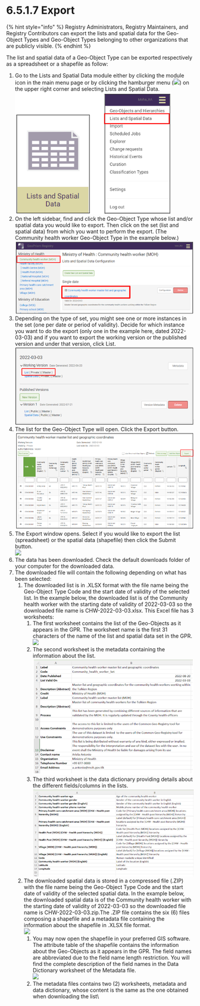 # 6.5.1.7 Export

{% hint style="info" %}
Registry Administrators, Registry Maintainers, and Registry Contributors can export the lists and spatial data for the Geo-Object Types and Geo-Object Types belonging to other organizations that are publicly visible.
{% endhint %}

The list and spatial data of a Geo-Object Type can be exported respectively as a spreadsheet or a shapefile as follow:

1. Go to the Lists and Spatial Data module either by clicking the module icon in the main menu page or by clicking the hamburger menu (![](https://lh3.googleusercontent.com/4ieAODNcwrlKZ6iUiZnYlbLGZmQJiEse\_Z8mls7B1vwiKHOfldO3TWH3smxfa1IJQb\_BhxM7c6iTe--Wm0sPvlovt4jp-DaoMkTqq5MNslg-imIrXqyoa3A3Fnq-Ct\_7AAaQzW-xMCIbev1kGSUU8xN5v8iFIayG4z8c4H78mU80Ms6J\_4PBB1ghQw)) on the upper right corner and selecting Lists and Spatial Data.\
   ![](<../../../../../.gitbook/assets/image (19) (1) (1).png>)
2. On the left sidebar, find and click the Geo-Object Type whose list and/or spatial data you would like to export. Then click on the set (list and spatial data) from which you want to perform the export. (The Community health worker Geo-Object Type in the example below.)\
   ![](<../../../../../.gitbook/assets/image (56).png>)
3. Depending on the type of set, you might see one or more instances in the set (one per date or period of validity). Decide for which instance you want to do the export (only one in the example here, dated 2022-03-03) and if you want to export the working version or the published version and under that version, click List.\
   ![](<../../../../../.gitbook/assets/image (8).png>)
4. The list for the Geo-Object Type will open. Click the Export button.\
   ![](<../../../../../.gitbook/assets/image (52).png>)
5. The Export window opens. Select if you would like to export the list (spreadsheet) or the spatial data (shapefile) then click the Submit button.\
   ![](https://lh3.googleusercontent.com/tX344nIeXFt4DF78ZaDvxdqIFhUbB-A862QfwBWdXGl\_f1vZhzjoiYFX3mwUe\_wBS6oKUGfkC3Zeuirz2cFb2fnvpcPRTOrmf8BFwZFhkwFGzSEPoIMtSDf2xNLoeK-JUxdHgBEdGQ9JoOte828GyQPUu\_4C8bc2sSCh68K7LrhD3JcEGnwApMmSxA)
6. The data has been downloaded. Check the default downloads folder of your computer for the downloaded data.
7. The downloaded file will contain the following depending on what has been selected:
   1. The downloaded list is in .XLSX format with the file name being the Geo-Object Type Code and the start date of validity of the selected list. In the example below, the downloaded list is of the Community health worker with the starting date of validity of 2022-03-03 so the downloaded file name is CHW-2022-03-03.xlsx. This Excel file has 3 worksheets:
      1. The first worksheet contains the list of the Geo-Objects as it appears in the GPR. The worksheet name is the first 31 characters of the name of the list and spatial data set in the GPR.\
         ![](https://lh6.googleusercontent.com/ozu5nxtx3EbnCntc8uNt6qQt0zcDnc-fibziRoGPUMS7sB0-B-QIgHHJjJKEfuZsqsciZw53y6HNM7GpVivEXo3GO7WJKD1DhJ2adzT50I\_t6I1reTBXePNH0oF6HNFXMY2MYcELJRwj40FWBDOxtTLaWWZjXHkzurbgt9B-cI\_NyduWS5Gub3SJqQ)
      2. The second worksheet is the metadata containing the information about the list.\
         ![](<../../../../../.gitbook/assets/image (16) (1).png>)
      3. The third worksheet is the data dictionary providing details about the different fields/columns in the lists.\
         ![](<../../../../../.gitbook/assets/image (40).png>)
   2. The downloaded spatial data is stored in a compressed file (.ZIP) with the file name being the Geo-Object Type Code and the start date of validity of the selected spatial data. In the example below, the downloaded spatial data is of the Community health worker with the starting date of validity of 2022-03-03 so the downloaded file name is CHW-2022-03-03.zip.The .ZIP file contains the six (6) files composing a shapefile and a metadata file containing the information about the shapefile in .XLSX file format.\
      ![](https://lh6.googleusercontent.com/qAiVur-H3PezIq2iP\_MNwsxdw1VK6A6IQqmMFzdkv4m5gdqg7u1vviIDuXB5jMSPnzNqGXBO\_yHnOVCuD71n2QXQGhsTF7b7nmEZlbATNoFgqe2CyKSguESBFBH8CI99dI-UKbkyJf\_CimOpO0QhyC8NgK0CEXOSm5XRspykiWfeTfSG0eBkuLThnQ)
      1. You may now open the shapefile in your preferred GIS software. The attribute table of the shapefile contains the information about the Geo-Objects as it appears in the GPR. The field names are abbreviated due to the field name length restriction. You will find the complete description of the field names in the Data Dictionary worksheet of the Metadata file.\
         ![](https://lh5.googleusercontent.com/cZW\_eFsbbB8BNproJmGO6gXqk-OIlCJwMwsGHtZeSBJDATLtadlMxXS4B9THyl82GSl9gtY9y7bM46ztHV79hOFBi9VyNUc-GevXadLo7sZ2hmcVtKkEwf0MMcTiaZVdW3w8pkl7sUlPXB6ZGJXWwvNdryhd63GurYXrUbGTpWI52XvViZBoHxwtXg)
      2. The metadata files contains two (2) worksheets, metadata and data dictionary, whose content is the same as the one obtained when downloading the list\
